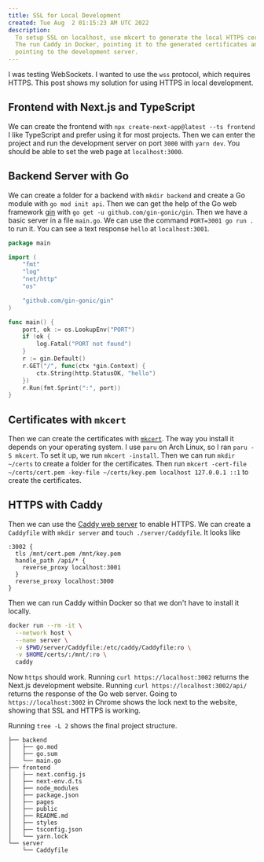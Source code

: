```yaml
---
title: SSL for Local Development
created: Tue Aug  2 01:15:23 AM UTC 2022
description:
  To setup SSL on localhost, use mkcert to generate the local HTTPS certificates.
  The run Caddy in Docker, pointing it to the generated certificates and using it as a reverse proxy
  pointing to the development server.
---
```


I was testing WebSockets.
I wanted to use the `wss` protocol, which requires HTTPS.
This post shows my solution for using HTTPS in local development.

## Frontend with Next.js and TypeScript

We can create the frontend with
`npx create-next-app@latest --ts frontend`
I like TypeScript and prefer using it for most projects.
Then we can enter the project and run the development server on
port `3000` with `yarn dev`.
You should be able to set the web page at `localhost:3000`.

## Backend Server with Go

We can create a folder for a backend with `mkdir backend`
and create a Go module with `go mod init api`.
Then we can get the help of the Go web framework [gin](https://github.com/gin-gonic/gin) with `go get -u github.com/gin-gonic/gin`.
Then we have a basic server in a file `main.go`.
We can use the command `PORT=3001 go run .` to run it.
You can see a text response `hello` at `localhost:3001`.

```go
package main

import (
	"fmt"
	"log"
	"net/http"
	"os"

	"github.com/gin-gonic/gin"
)

func main() {
	port, ok := os.LookupEnv("PORT")
	if !ok {
		log.Fatal("PORT not found")
	}
	r := gin.Default()
	r.GET("/", func(ctx *gin.Context) {
		ctx.String(http.StatusOK, "hello")
	})
	r.Run(fmt.Sprint(":", port))
}
```

## Certificates with `mkcert`

Then we can create the certificates with [`mkcert`](https://github.com/FiloSottile/mkcert).
The way you install it depends on your operating system.
I use `paru` on Arch Linux, so I ran `paru -S mkcert`.
To set it up, we run `mkcert -install`.
Then we can run `mkdir ~/certs` to create a folder for the certificates.
Then run
`mkcert -cert-file ~/certs/cert.pem -key-file ~/certs/key.pem localhost 127.0.0.1 ::1`
to create the certificates.

## HTTPS with Caddy

Then we can use the [Caddy web server](https://caddyserver.com/) to enable HTTPS.
We can create a `Caddyfile` with `mkdir server` and `touch ./server/Caddyfile`.
It looks like

```markup
:3002 {
  tls /mnt/cert.pem /mnt/key.pem
  handle_path /api/* {
    reverse_proxy localhost:3001
  }
  reverse_proxy localhost:3000
}
```

Then we can run Caddy within Docker so that we don't have to install it locally.

```bash
docker run --rm -it \
  --network host \
  --name server \
  -v $PWD/server/Caddyfile:/etc/caddy/Caddyfile:ro \
  -v $HOME/certs/:/mnt/:ro \
  caddy
```

Now `https` should work.
Running `curl https://localhost:3002` returns the Next.js development website.
Running `curl https://localhost:3002/api/` returns the response of the Go web server.
Going to `https://localhost:3002` in Chrome shows the lock next to the website, showing that SSL and HTTPS is working.

Running `tree -L 2` shows the final project structure.

```markup
├── backend
│   ├── go.mod
│   ├── go.sum
│   └── main.go
├── frontend
│   ├── next.config.js
│   ├── next-env.d.ts
│   ├── node_modules
│   ├── package.json
│   ├── pages
│   ├── public
│   ├── README.md
│   ├── styles
│   ├── tsconfig.json
│   └── yarn.lock
└── server
    └── Caddyfile
```
